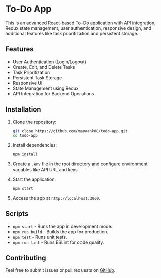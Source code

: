# To-Do App

This is an advanced React-based To-Do application with API integration, Redux state management, user authentication, responsive design, and additional features like task prioritization and persistent storage.

## Features
- User Authentication (Login/Logout)
- Create, Edit, and Delete Tasks
- Task Prioritization
- Persistent Task Storage
- Responsive UI
- State Management using Redux
- API Integration for Backend Operations

## Installation
1. Clone the repository:
    ```bash
    git clone https://github.com/mayaank08/todo-app.git
    cd todo-app
    ```

2. Install dependencies:
    ```bash
    npm install
    ```

3. Create a `.env` file in the root directory and configure environment variables like API URL and keys.

4. Start the application:
    ```bash
    npm start
    ```

5. Access the app at `http://localhost:3000`.

## Scripts
- `npm start` - Runs the app in development mode.
- `npm run build` - Builds the app for production.
- `npm test` - Runs unit tests.
- `npm run lint` - Runs ESLint for code quality.

## Contributing
Feel free to submit issues or pull requests on [GitHub](https://github.com/mayaank08/todo-app).

